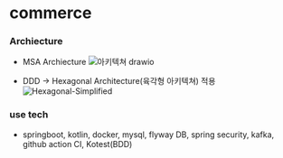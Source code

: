 # commerce

### Archiecture

- MSA Archiecture
![아키텍쳐 drawio](https://user-images.githubusercontent.com/43127088/148683531-e2f8c96e-2b63-47d1-b5e3-06d03bb4feaf.png)


- DDD -> Hexagonal Architecture(육각형 아키텍쳐) 적용
![Hexagonal-Simplified](https://user-images.githubusercontent.com/43127088/148683425-420094f0-b965-4571-b3e3-44513111bcef.png)

### use tech 
- springboot, kotlin, docker, mysql, flyway DB, spring security, kafka, github action CI, Kotest(BDD)

